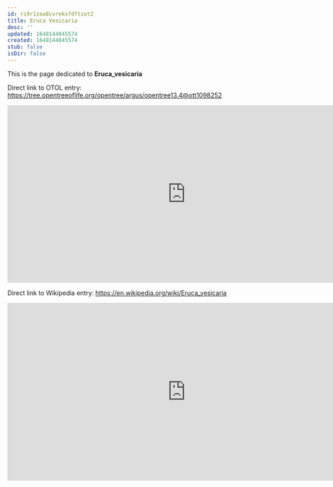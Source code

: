 ```yaml
---
id: ri9r1zaa8cvreksfdftzot2
title: Eruca Vesicaria
desc: ''
updated: 1648144045574
created: 1648144045574
stub: false
isDir: false
---
```

This is the page dedicated to **Eruca_vesicaria**


Direct link to OTOL entry: https://tree.opentreeoflife.org/opentree/argus/opentree13.4@ott1098252



<html>
    <body>
    <iframe src="https://tree.opentreeoflife.org/opentree/argus/opentree13.4@ott1098252"
    width="800" height="400" frameborder="0" allowfullscreen> </iframe>
    </body>
</html>
    


Direct link to Wikipedia entry: https://en.wikipedia.org/wiki/Eruca_vesicaria



<html>
    <body>
    <iframe src="https://en.wikipedia.org/wiki/Eruca_vesicaria"
    width="800" height="400" frameborder="0" allowfullscreen> </iframe>
    </body>
</html>
    

